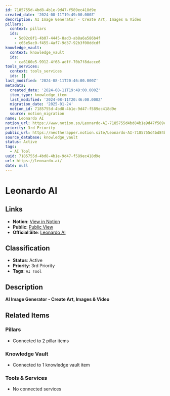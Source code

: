 ```yaml
---
id: 7185755d-4bd8-4b1e-9d47-f589ec418d9e
created_date: '2024-08-11T19:49:00.000Z'
description: AI Image Generator - Create Art, Images & Video
pillars:
  context: pillars
  ids: 
    - 5d02c8f1-4b07-4445-8ad3-ab8a6a586b4f
    - c65e5ac0-f455-4af7-9d37-92b3f00ddcdf
knowledge_vault:
  context: knowledge_vault
  ids:
    - ca6160e5-9912-4f68-adff-70b7f8dacce6
tools_services:
  context: tools_services
  ids: []
last_modified: '2024-08-11T20:46:00.000Z'
metadata:
  created_date: '2024-08-11T19:49:00.000Z'
  item_type: knowledge_item
  last_modified: '2024-08-11T20:46:00.000Z'
  migration_date: '2025-01-24'
  notion_id: 7185755d-4bd8-4b1e-9d47-f589ec418d9e
  source: notion_migration
name: Leonardo AI
notion_url: https://www.notion.so/Leonardo-AI-7185755d4bd84b1e9d47f589ec418d9e
priority: 3rd Priority
public_url: https://neotherapper.notion.site/Leonardo-AI-7185755d4bd84b1e9d47f589ec418d9e
source_database: knowledge_vault
status: Active
tags: 
  - AI Tool
uuid: 7185755d-4bd8-4b1e-9d47-f589ec418d9e
url: https://leonardo.ai/
date: null
---
```


# Leonardo AI

## Links
- **Notion**: [View in Notion](https://www.notion.so/Leonardo-AI-7185755d4bd84b1e9d47f589ec418d9e)
- **Public**: [Public View](https://neotherapper.notion.site/Leonardo-AI-7185755d4bd84b1e9d47f589ec418d9e)
- **Official Site**: [Leonardo AI](https://leonardo.ai/)

## Classification
- **Status**: Active
- **Priority**: 3rd Priority
- **Tags**: `AI Tool`

## Description
**AI Image Generator - Create Art, Images & Video**

## Related Items

### Pillars
- Connected to 2 pillar items

### Knowledge Vault
- Connected to 1 knowledge vault item

### Tools & Services
- No connected services